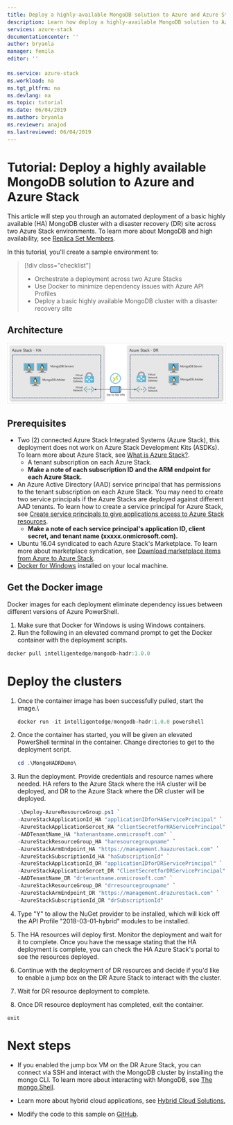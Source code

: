 ```yaml
---
title: Deploy a highly-available MongoDB solution to Azure and Azure Stack | Microsoft Docs
description: Learn how deploy a highly-available MongoDB solution to Azure and Azure Stack
services: azure-stack
documentationcenter: ''
author: bryanla
manager: femila
editor: ''

ms.service: azure-stack
ms.workload: na
ms.tgt_pltfrm: na
ms.devlang: na
ms.topic: tutorial
ms.date: 06/04/2019
ms.author: bryanla
ms.reviewer: anajod
ms.lastreviewed: 06/04/2019
---
```


# Tutorial: Deploy a highly available MongoDB solution to Azure and Azure Stack

This article will step you through an automated deployment of a basic highly available (HA) MongoDB cluster with a disaster recovery (DR) site
across two Azure Stack environments. To learn more about MongoDB and high availability, see [Replica Set Members](https://docs.mongodb.com/manual/core/replica-set-members/).

In this tutorial, you'll create a sample environment to:

> [!div class="checklist"]
> - Orchestrate a deployment across two Azure Stacks
> - Use Docker to minimize dependency issues with Azure API Profiles
> - Deploy a basic highly available MongoDB cluster with a disaster recovery site

## Architecture

![](media/azure-stack-solution-mongdb-ha/image1.png)

## Prerequisites

  - Two (2) connected Azure Stack Integrated Systems (Azure Stack), this deployment does not work on Azure Stack Development Kits (ASDKs). To
    learn more about Azure Stack, see [What is Azure Stack?](https://azure.microsoft.com/overview/azure-stack/).
      - A tenant subscription on each Azure Stack.    
      - **Make a note of each subscription ID and the ARM endpoint for each Azure Stack.**
  - An Azure Active Directory (AAD) service principal that has permissions to the tenant subscription on each Azure Stack. You may need to create two service principals if the Azure Stacks are deployed against different AAD tenants. To learn how to create a service principal for Azure Stack, see [Create service principals to give applications access to Azure Stack resources](https://docs.microsoft.com/azure-stack/user/azure-stack-create-service-principals).    
      - **Make a note of each service principal's application ID, client secret, and tenant name (xxxxx.onmicrosoft.com).**
  - Ubuntu 16.04 syndicated to each Azure Stack's Marketplace. To learn more about marketplace syndication, see [Download marketplace items from Azure to Azure Stack](https://docs.microsoft.com/azure-stack/operator/azure-stack-download-azure-marketplace-item).
  - [Docker for Windows](https://docs.docker.com/docker-for-windows/) installed on your local machine.

## Get the Docker image

Docker images for each deployment eliminate dependency issues between
different versions of Azure PowerShell.
1.  Make sure that Docker for Windows is using Windows containers.
2.  Run the following in an elevated command prompt to get the Docker container with the deployment scripts.
```powershell  
docker pull intelligentedge/mongodb-hadr:1.0.0
```

# Deploy the clusters

1.  Once the container image has been successfully pulled, start the image.\

    ```powershell  
    docker run -it intelligentedge/mongodb-hadr:1.0.0 powershell
    ```

2.  Once the container has started, you will be given an elevated PowerShell terminal in the container. Change directories to get to the deployment script.

    ```powershell  
    cd .\MongoHADRDemo\
    ```

3.  Run the deployment. Provide credentials and resource names where needed. HA refers to the Azure Stack where the HA cluster will be deployed, and DR to the Azure Stack where the DR cluster will be deployed.

    ```powershell
    .\Deploy-AzureResourceGroup.ps1 `
    -AzureStackApplicationId_HA "applicationIDforHAServicePrincipal" `
    -AzureStackApplicationSercet_HA "clientSecretforHAServicePrincipal" `
    -AADTenantName_HA "hatenantname.onmicrosoft.com" `
    -AzureStackResourceGroup_HA "haresourcegroupname" `
    -AzureStackArmEndpoint_HA "https://management.haazurestack.com" `
    -AzureStackSubscriptionId_HA "haSubscriptionId" `
    -AzureStackApplicationId_DR "applicationIDforDRServicePrincipal" `
    -AzureStackApplicationSercet_DR "ClientSecretforDRServicePrincipal" `
    -AADTenantName_DR "drtenantname.onmicrosoft.com" `
    -AzureStackResourceGroup_DR "drresourcegroupname" `
    -AzureStackArmEndpoint_DR "https://management.drazurestack.com" `
    -AzureStackSubscriptionId_DR "drSubscriptionId"
    ```

4.  Type "Y" to allow the NuGet provider to be installed, which will kick off the API Profile "2018-03-01-hybrid" modules to be installed.

5.  The HA resources will deploy first. Monitor the deployment and wait for it to complete. Once you have the message stating that the HA deployment is complete, you can check the HA Azure Stack's portal to see the resources deployed. 

6.  Continue with the deployment of DR resources and decide if you'd like to enable a jump box on the DR Azure Stack to interact with the cluster.

7.  Wait for DR resource deployment to complete.

8.  Once DR resource deployment has completed, exit the container.

  ```
  exit
  ```

# Next steps

  - If you enabled the jump box VM on the DR Azure Stack, you can connect via SSH and interact with the MongoDB cluster by installing the mongo CLI. To learn more about interacting with MongoDB, see [The mongo Shell](https://docs.mongodb.com/manual/mongo/).

  - Learn more about hybrid cloud applications, see [Hybrid Cloud Solutions.](https://aka.ms/azsdevtutorials)

  - Modify the code to this sample on [GitHub](https://github.com/Azure-Samples/azure-intelligent-edge-patterns).